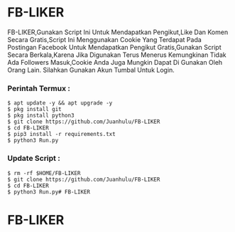 # FB-LIKER
FB-LIKER,Gunakan Script Ini Untuk Mendapatkan Pengikut,Like Dan Komen Secara Gratis,Script Ini Menggunakan Cookie Yang Terdapat Pada Postingan Facebook Untuk Mendapatkan Pengikut Gratis,Gunakan Script Secara Berkala,Karena Jika Digunakan Terus Menerus Kemungkinan Tidak Ada Followers Masuk,Cookie Anda Juga Mungkin Dapat Di Gunakan Oleh Orang Lain.
Silahkan Gunakan Akun Tumbal Untuk Login.

### Perintah Termux :
    $ apt update -y && apt upgrade -y
    $ pkg install git
    $ pkg install python3
    $ git clone https://github.com/Juanhulu/FB-LIKER
    $ cd FB-LIKER
    $ pip3 install -r requirements.txt
    $ python3 Run.py
### Update Script :
    $ rm -rf $HOME/FB-LIKER
    $ git clone https://github.com/Juanhulu/FB-LIKER
    $ cd FB-LIKER
    $ python3 Run.py# FB-LIKER
# FB-LIKER
